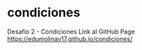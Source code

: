 # condiciones
Desafío 2 - Condiciones
Link al GitHub Page https://edumolinav17.github.io/condiciones/
